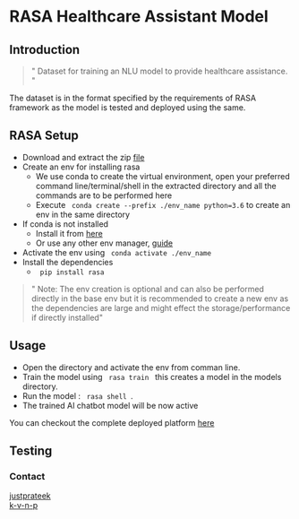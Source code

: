 
# RASA Healthcare Assistant Model 
## Introduction
>" Dataset for training an NLU model to provide healthcare assistance. "


The dataset is in the format specified by the requirements of RASA framework as the model is tested and deployed using the same.

## RASA Setup
* Download and extract the zip [file](https://github.com/Medic-Bot-India/rasaModel/archive/refs/heads/main.zip) 
* Create an env for installing rasa
    * We use conda to create the virtual environment, open your preferred command line/terminal/shell in the extracted directory and all the commands are to be performed here
    * Execute <code> conda create --prefix ./env_name python=3.6</code> to create an env in the same directory
* If conda is not installed 
    * Install it from [here](https://docs.conda.io/projects/conda/en/latest/user-guide/install/index.html) 
    * Or use any other env manager, [guide](https://rasa.com/docs/rasa/installation/)
* Activate the env using <code> conda activate ./env_name </code> 
* Install the dependencies
    *  <code> pip install rasa  </code> 
>" Note: The env creation is optional and can also be performed directly in the base env but it is recommended to create a new env as the dependencies are large and might effect the storage/performance if directly installed"

## Usage
* Open the directory and activate the env from comman line.
* Train the model using <code> rasa train </code> this creates a model in the models directory.
* Run the model : <code> rasa shell </code>.
* The trained AI chatbot model will be now active

You can checkout the complete deployed platform [here](https://github.com/Medic-Bot-India/consolidated)

## Testing




<!--![image](/imgs/imagechat.png)
### Purpose
> "The ultimate aim of the medicbot chatbot is to significantly simulate exactly the way a human doctor would monitor a person’s health status and advise any medications or practices."
-->



<!--- * Holds no record of the medical history for privacy purposes. -->

### Contact
[justprateek](https://github.com/justprateek) <br>
[k-v-n-p](https://github.com/k-v-n-p)
